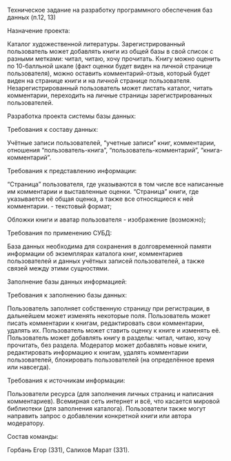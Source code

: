 Техническое задание на разработку программного обеспечения баз данных (п.12, 13)

Назначение проекта:

Каталог художественной литературы. Зарегистрированный пользователь может добавлять книги из общей базы в свой список с разными метками: читал, читаю, хочу прочитать. Книгу можно оценить по 10-балльной шкале (факт оценки будет виден на личной странице пользователя), можно оставить комментарий-отзыв, который будет виден на странице книги и на личной странице пользователя. Незарегистрированный пользователь может листать каталог, читать комментарии, переходить на личные страницы зарегистрированных пользователей.

Разработка проекта системы базы данных:

Требования к составу данных:

Учётные записи пользователей, “учетные записи” книг, комментарии, отношения “пользователь-книга”, “пользователь-комментарий”, “книга-комментарий”.

Требования к представлению информации:

“Страница” пользователя, где указываются в том числе все написанные им комментарии и выставленные оценки. “Страница” книги, где указывается её общая оценка, а также все относящиеся к ней комментарии. - текстовый формат;

Обложки книги и аватар пользователя - изображение (возможно);

Требования по применению СУБД:

База данных необходима для сохранения в долговременной памяти информации об экземплярах каталога книг, комментариев пользователей и данных учётных записей пользователей, а также связей между этими сущностями.

Заполнение базы данных информацией:

Требования к заполнению базы данных:

Пользователь заполняет собственную страницу при регистрации, в дальнейшем может изменять некоторые поля. Пользователь может писать комментарии к книгам, редактировать свои комментарии, удалять их. Пользователь может ставить оценку к книге и изменять её. Пользователь может добавлять книгу в разделы: читал, читаю, хочу прочитать, без раздела. Модератор может добавлять новые книги, редактировать информацию к книгам, удалять комментарии пользователей, блокировать пользователей (на определённое время или навсегда).

Требования к источникам информации:

Пользователи ресурса (для заполнения личных страниц и написания комментариев). Всемирная сеть интернет и всё, что касается мировой библиотеки (для заполнения каталога). Пользователи также могут направить запрос о добавлении конкретной книги или автора модератору.

Состав команды:

Горбань Егор (331), Салихов Марат (331).